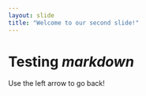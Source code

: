 ```yaml
---
layout: slide
title: "Welcome to our second slide!"
---
```

# **Testing _markdown_**

Use the left arrow to go back!
